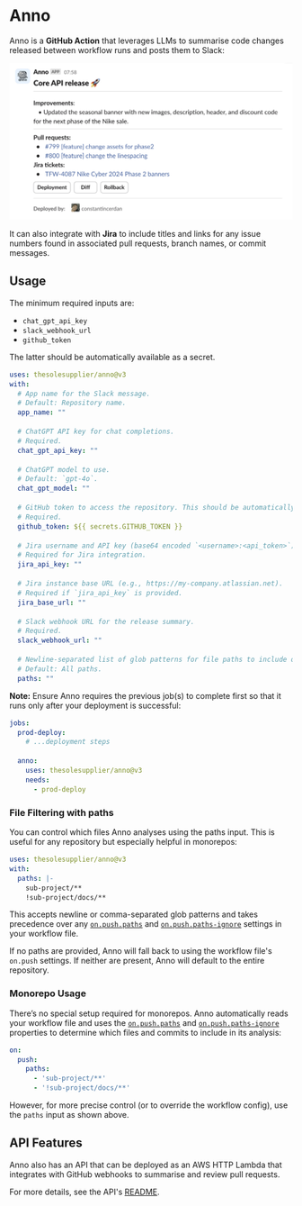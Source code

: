 # **Anno**
Anno is a **GitHub Action** that leverages LLMs to summarise code changes released between workflow runs and posts them to Slack:

<img src="docs/release_summary_example.png" alt="Release summary example" width="650">

It can also integrate with **Jira** to include titles and links for any issue numbers found in associated pull requests, branch names, or commit messages.

## **Usage**

The minimum required inputs are:
- `chat_gpt_api_key`
- `slack_webhook_url`
- `github_token`

The latter should be automatically available as a secret.

```yaml
uses: thesolesupplier/anno@v3
with:
  # App name for the Slack message.
  # Default: Repository name.
  app_name: ""

  # ChatGPT API key for chat completions.
  # Required.
  chat_gpt_api_key: ""

  # ChatGPT model to use.
  # Default: `gpt-4o`.
  chat_gpt_model: ""

  # GitHub token to access the repository. This should be automatically available as a secret.
  # Required.
  github_token: ${{ secrets.GITHUB_TOKEN }}

  # Jira username and API key (base64 encoded `<username>:<api_token>`).
  # Required for Jira integration.
  jira_api_key: ""

  # Jira instance base URL (e.g., https://my-company.atlassian.net).
  # Required if `jira_api_key` is provided.
  jira_base_url: ""

  # Slack webhook URL for the release summary.
  # Required.
  slack_webhook_url: ""

  # Newline-separated list of glob patterns for file paths to include or exclude in analysis.
  # Default: All paths.
  paths: ""
```

**Note:** Ensure Anno requires the previous job(s) to complete first so that it runs only after your deployment is successful:

```yaml
jobs:
  prod-deploy:
    # ...deployment steps

  anno:
    uses: thesolesupplier/anno@v3
    needs:
      - prod-deploy
```

### File Filtering with paths

You can control which files Anno analyses using the paths input. This is useful for any repository but especially helpful in monorepos:

```yaml
uses: thesolesupplier/anno@v3
with:
  paths: |-
    sub-project/**
    !sub-project/docs/**
```

This accepts newline or comma-separated glob patterns and takes precedence over any [`on.push.paths`](https://docs.github.com/en/actions/writing-workflows/workflow-syntax-for-github-actions#example-including-paths) and [`on.push.paths-ignore`](https://docs.github.com/en/actions/writing-workflows/workflow-syntax-for-github-actions#example-excluding-paths)  settings in your workflow file.

If no paths are provided, Anno will fall back to using the workflow file's `on.push` settings. If neither are present, Anno will default to the entire repository.

### Monorepo Usage

There’s no special setup required for monorepos. Anno automatically reads your workflow file and uses the [`on.push.paths`](https://docs.github.com/en/actions/writing-workflows/workflow-syntax-for-github-actions#example-including-paths) and [`on.push.paths-ignore`](https://docs.github.com/en/actions/writing-workflows/workflow-syntax-for-github-actions#example-excluding-paths) properties to determine which files and commits to include in its analysis:

```yaml
on:
  push:
    paths:
      - 'sub-project/**'
      - '!sub-project/docs/**'
```

However, for more precise control (or to override the workflow config), use the `paths` input as shown above.

## API Features

Anno also has an API that can be deployed as an AWS HTTP Lambda that integrates with GitHub webhooks to summarise and review pull requests.

For more details, see the API's [README](api/README.md).